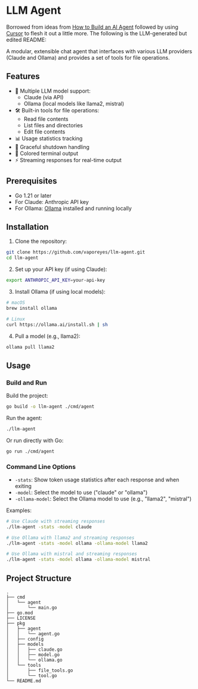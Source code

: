 # LLM Agent

Borrowed from ideas from [How to Build an AI Agent](https://ampcode.com/how-to-build-an-agent) followed by using [Cursor](cursor.com) to flesh it out a little more. The following is the LLM-generated but edited README:

A modular, extensible chat agent that interfaces with various LLM providers (Claude and Ollama) and provides a set of tools for file operations.

## Features

- 🤖 Multiple LLM model support:
  - Claude (via API)
  - Ollama (local models like llama2, mistral)
- 🛠️ Built-in tools for file operations:
  - Read file contents
  - List files and directories
  - Edit file contents
- 📊 Usage statistics tracking
- 🔄 Graceful shutdown handling
- 🎨 Colored terminal output
- ⚡ Streaming responses for real-time output

## Prerequisites

- Go 1.21 or later
- For Claude: Anthropic API key
- For Ollama: [Ollama](https://ollama.ai) installed and running locally

## Installation

1. Clone the repository:

```bash
git clone https://github.com/vaporeyes/llm-agent.git
cd llm-agent
```

2. Set up your API key (if using Claude):

```bash
export ANTHROPIC_API_KEY=your-api-key
```

3. Install Ollama (if using local models):

```bash
# macOS
brew install ollama

# Linux
curl https://ollama.ai/install.sh | sh
```

4. Pull a model (e.g., llama2):

```bash
ollama pull llama2
```

## Usage

### Build and Run

Build the project:

```bash
go build -o llm-agent ./cmd/agent
```

Run the agent:

```bash
./llm-agent
```

Or run directly with Go:

```bash
go run ./cmd/agent
```

### Command Line Options

- `-stats`: Show token usage statistics after each response and when exiting
- `-model`: Select the model to use ("claude" or "ollama")
- `-ollama-model`: Select the Ollama model to use (e.g., "llama2", "mistral")

Examples:

```bash
# Use Claude with streaming responses
./llm-agent -stats -model claude

# Use Ollama with llama2 and streaming responses
./llm-agent -stats -model ollama -ollama-model llama2

# Use Ollama with mistral and streaming responses
./llm-agent -stats -model ollama -ollama-model mistral
```

## Project Structure

```text
.
├── cmd
│   └── agent
│       └── main.go
├── go.mod
├── LICENSE
├── pkg
│   ├── agent
│   │   └── agent.go
│   ├── config
│   ├── models
│   │   ├── claude.go
│   │   ├── model.go
│   │   └── ollama.go
│   └── tools
│       ├── file_tools.go
│       └── tool.go
└── README.md
```
